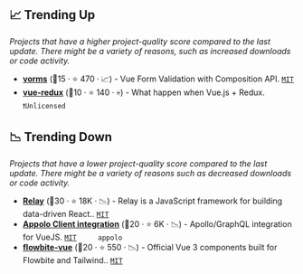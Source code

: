 ## 📈 Trending Up

_Projects that have a higher project-quality score compared to the last update. There might be a variety of reasons, such as increased downloads or code activity._

- <b><a href="https://github.com/Mini-ghost/vorms">vorms</a></b> (🥉15 ·  ⭐ 470 · 📈) - Vue Form Validation with Composition API. <code><a href="http://bit.ly/34MBwT8">MIT</a></code>
- <b><a href="https://github.com/yang-wei/vue-redux">vue-redux</a></b> (🥉10 ·  ⭐ 140 · 💀) - What happen when Vue.js + Redux. <code>❗Unlicensed</code>

## 📉 Trending Down

_Projects that have a lower project-quality score compared to the last update. There might be a variety of reasons such as decreased downloads or code activity._

- <b><a href="https://github.com/facebook/relay">Relay</a></b> (🥈30 ·  ⭐ 18K · 📉) - Relay is a JavaScript framework for building data-driven React.. <code><a href="http://bit.ly/34MBwT8">MIT</a></code> <code><img src="https://img.shields.io/badge/Vue-2-green.svg" style="display:inline;" width="13" height="13"></code> <code><img src="https://img.shields.io/badge/Vue-3-green.svg" style="display:inline;" width="13" height="13"></code>
- <b><a href="https://github.com/vuejs/apollo">Appolo Client integration</a></b> (🥇20 ·  ⭐ 6K · 📉) - Apollo/GraphQL integration for VueJS. <code><a href="http://bit.ly/34MBwT8">MIT</a></code> <code><img src="https://img.shields.io/badge/Vue-2-green.svg" style="display:inline;" width="13" height="13"></code> <code><img src="https://img.shields.io/badge/Vue-3-green.svg" style="display:inline;" width="13" height="13"></code> <code>appolo</code>
- <b><a href="https://github.com/themesberg/flowbite-vue">flowbite-vue</a></b> (🥉20 ·  ⭐ 550 · 📉) - Official Vue 3 components built for Flowbite and Tailwind.. <code><a href="http://bit.ly/34MBwT8">MIT</a></code>

